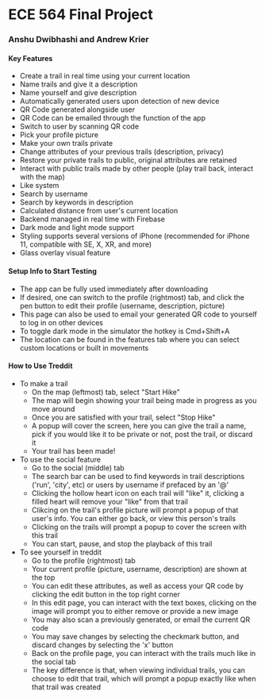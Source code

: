 #  ECE 564 Final Project

### Anshu Dwibhashi and Andrew Krier

#### Key Features

* Create a trail in real time using your current location
* Name trails and give it a description
* Name yourself and give description
* Automatically generated users upon detection of new device
* QR Code generated alongside user
* QR Code can be emailed through the function of the app
* Switch to user by scanning QR code
* Pick your profile picture
* Make your own trails private 
* Change attributes of your previous trails (description, privacy)
* Restore your private trails to public, original attributes are retained
* Interact with public trails made by other people (play trail back, interact with the map)
* Like system 
* Search by username
* Search by keywords in description
* Calculated distance from user's current location
* Backend managed in real time with Firebase
* Dark mode and light mode support
* Styling supports several versions of iPhone (recommended for iPhone 11, compatible with SE, X, XR, and more)
* Glass overlay visual feature

#### Setup Info to Start Testing

* The app can be fully used immediately after downloading
* If desired, one can switch to the profile (rightmost) tab, and click the pen button to edit their profile (username, description, picture)
* This page can also be used to email your generated QR code to yourself to log in on other devices
* To toggle dark mode in the simulator the hotkey is Cmd+Shift+A
* The location can be found in the features tab where you can select custom locations or built in movements

#### How to Use Treddit
* To make a trail
    * On the map (leftmost) tab, select "Start Hike"
    * The map will begin showing your trail being made in progress as you move around
    * Once you are satisfied with your trail, select "Stop Hike"
    * A popup will cover the screen, here you can give the trail a name, pick if you would like it to be private or not, post the trail, or discard it
    * Your trail has been made!
* To use the social feature
    * Go to the social (middle) tab
    * The search bar can be used to find keywords in trail descriptions ('run', 'city', etc) or users by username if prefaced by an '@'
    * Clicking the hollow heart icon on each trail will "like" it, clicking a filled heart will remove your "like" from that trail
    * Clikcing on the trail's profile picture will prompt a popup of that user's info. You can either go back, or view this person's trails
    * Clicking on the trails will prompt a popup to cover the screen with this trail
    * You can start, pause, and stop the playback of this trail
* To see yourself in treddit
    * Go to the profile (rightmost) tab
    * Your current profile (picture, username, description) are shown at the top
    * You can edit these attributes, as well as access your QR code by clicking the edit button in the top right corner
    * In this edit page, you can interact with the text boxes, clicking on the image will prompt you to either remove or provide a new image
    * You may also scan a previously generated, or email the current QR code
    * You may save changes by selecting the checkmark button, and discard changes by selecting the 'x' button
    * Back on the profile page, you can interact with the trails much like in the social tab
    * The key difference is that, when viewing individual trails, you can choose to edit that trail, which will prompt a popup exactly like when that trail was created

